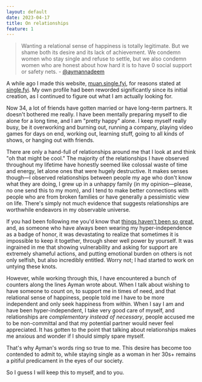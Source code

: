 ```yaml
---
layout: default
date: 2023-04-17
title: On relationships
feature: 1
---
```


> Wanting a relational sense of happiness is totally legitimate. But we shame both its desire and its lack of achievement. We condemn women who stay single and refuse to settle, but we also condemn women who are honest about how hard it is to have 0 social support or safety nets. - [@aymannadeem](https://twitter.com/aymannadeem/status/1548426910400913408)

A while ago I made this website, [muan.single.fyi](https://muan.single.fyi/), for reasons stated at [single.fyi](https://single.fyi). My own profile had been reworded significantly since its initial creation, as I continued to figure out what I am actually looking for.

Now 34, a lot of friends have gotten married or have long-term partners. It doesn't bothered me really. I have been mentally preparing myself to die alone for a long time, and I am "pretty happy" alone. I keep myself really busy, be it overworking and burning out, running a company, playing video games for days on end, working out, learning stuff, going to all kinds of shows, or hanging out with friends.

There are only a hand-full of relationships around me that I look at and think "oh that might be cool." The majority of the relationships I have observed throughout my lifetime have honestly seemed like colossal waste of time and energy, let alone ones that were hugely destructive. It makes senses though—I observed relationships between people my age who don't know what they are doing, I grew up in a unhappy family (in my opinion—please, no one send this to my mom), and I tend to make better connections with people who are from broken families or have generally a pessimistic view on life. There's simply not much evidence that suggests relationships are worthwhile endeavors in my observable universe.

If you had been following me you'd know that [things haven't been so great](/posts/depression), and, as someone who have always been wearing my hyper-independence as a badge of honor, it was devastating to realize that sometimes it is impossible to keep it together, through sheer well power by yourself. It was ingrained in me that showing vulnerability and asking for support are extremely shameful actions, and putting emotional burden on others is not only selfish, but also incredibly entitled. Worry not; I had started to work on untying these knots.

However, while working through this, I have encountered a bunch of counters along the lines Ayman wrote about. When I talk about wishing to have someone to count on, to support me in times of need, and that relational sense of happiness, people told me I have to be more independent and only seek happiness from within. When I say I am and have been hyper-independent, I take very good care of myself, and relationships are _complementary instead of necessary_, people accused me to be non-committal and that my potential partner would never feel appreciated. It has gotten to the point that talking about relationships makes me anxious and wonder if I should simply spare myself.

That's why Ayman's words ring so true to me. This desire has become too contended to admit to, while staying single as a woman in her 30s+ remains a pitiful predicament in the eyes of our society. 

So I guess I will keep this to myself, and to you.

